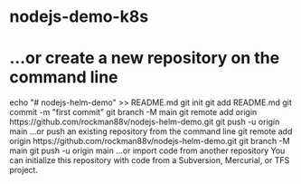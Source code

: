 # nodejs-demo-k8s
<h1> …or create a new repository on the command line </h1>
echo "# nodejs-helm-demo" >> README.md
git init
git add README.md
git commit -m "first commit"
git branch -M main
git remote add origin https://github.com/rockman88v/nodejs-helm-demo.git
git push -u origin main
…or push an existing repository from the command line
git remote add origin https://github.com/rockman88v/nodejs-helm-demo.git
git branch -M main
git push -u origin main
…or import code from another repository
You can initialize this repository with code from a Subversion, Mercurial, or TFS project.
